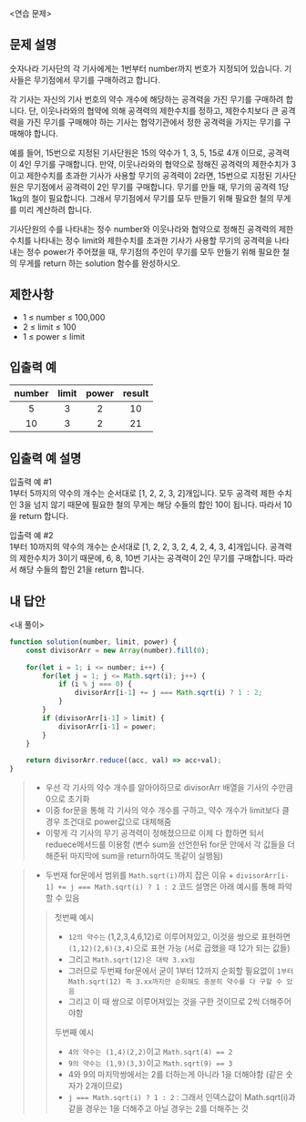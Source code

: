 <연습 문제>

## 문제 설명
숫자나라 기사단의 각 기사에게는 1번부터 number까지 번호가 지정되어 있습니다. 기사들은 무기점에서 무기를 구매하려고 합니다.

각 기사는 자신의 기사 번호의 약수 개수에 해당하는 공격력을 가진 무기를 구매하려 합니다. 단, 이웃나라와의 협약에 의해 공격력의 제한수치를 정하고, 제한수치보다 큰 공격력을 가진 무기를 구매해야 하는 기사는 협약기관에서 정한 공격력을 가지는 무기를 구매해야 합니다.

예를 들어, 15번으로 지정된 기사단원은 15의 약수가 1, 3, 5, 15로 4개 이므로, 공격력이 4인 무기를 구매합니다. 만약, 이웃나라와의 협약으로 정해진 공격력의 제한수치가 3이고 제한수치를 초과한 기사가 사용할 무기의 공격력이 2라면, 15번으로 지정된 기사단원은 무기점에서 공격력이 2인 무기를 구매합니다. 무기를 만들 때, 무기의 공격력 1당 1kg의 철이 필요합니다. 그래서 무기점에서 무기를 모두 만들기 위해 필요한 철의 무게를 미리 계산하려 합니다.

기사단원의 수를 나타내는 정수 number와 이웃나라와 협약으로 정해진 공격력의 제한수치를 나타내는 정수 limit와 제한수치를 초과한 기사가 사용할 무기의 공격력을 나타내는 정수 power가 주어졌을 때, 무기점의 주인이 무기를 모두 만들기 위해 필요한 철의 무게를 return 하는 solution 함수를 완성하시오.

## 제한사항
* 1 ≤ number ≤ 100,000
* 2 ≤ limit ≤ 100
* 1 ≤ power ≤ limit

## 입출력 예
|number|limit|power|result|
|:---:|:---:|:---:|:---:|
|5|3|2|10|
|10|3|2|21|

## 입출력 예 설명
입출력 예 #1   
1부터 5까지의 약수의 개수는 순서대로 [1, 2, 2, 3, 2]개입니다. 모두 공격력 제한 수치인 3을 넘지 않기 때문에 필요한 철의 무게는 해당 수들의 합인 10이 됩니다. 따라서 10을 return 합니다.

입출력 예 #2   
1부터 10까지의 약수의 개수는 순서대로 [1, 2, 2, 3, 2, 4, 2, 4, 3, 4]개입니다. 공격력의 제한수치가 3이기 때문에, 6, 8, 10번 기사는 공격력이 2인 무기를 구매합니다. 따라서 해당 수들의 합인 21을 return 합니다.

## 내 답안
<내 풀이>
```JavaScript
function solution(number, limit, power) {
    const divisorArr = new Array(number).fill(0);
    
    for(let i = 1; i <= number; i++) {
        for(let j = 1; j <= Math.sqrt(i); j++) {
            if (i % j === 0) {
                divisorArr[i-1] += j === Math.sqrt(i) ? 1 : 2;
            }
        }
        if (divisorArr[i-1] > limit) {
            divisorArr[i-1] = power;
        }
    }
    
    return divisorArr.reduce((acc, val) => acc+val);
}
```
> * 우선 각 기사의 약수 개수를 알아야하므로 divisorArr 배열을 기사의 수만큼 0으로 초기화
> * 이중 for문을 통해 각 기사의 약수 개수를 구하고, 약수 개수가 limit보다 클 경우 조건대로 power값으로 대체해줌
> * 이렇게 각 기사의 무기 공격력이 정해졌으므로 이제 다 합하면 되서 reduece메서드를 이용함 (변수 sum을 선언한뒤 for문 안에서 각 값들을 더해준뒤 마지막에 sum을 return하여도 똑같이 실행됨)

> * 두번재 for문에서 범위를 `Math.sqrt(i)`까지 잡은 이유 + `divisorArr[i-1] += j === Math.sqrt(i) ? 1 : 2` 코드 설명은 아래 예시를 통해 파악할 수 있음
>> 첫번째 예시
>>* `12의 약수는` (1,2,3,4,6,12)로 이루어져있고, 이것을 쌍으로 표현하면 `(1,12)(2,6)(3,4)`으로 표현 가능 (서로 곱했을 때 12가 되는 값들)   
>> * 그리고 `Math.sqrt(12)은 대략 3.xx임`   
>> * 그러므로 두번째 for문에서 굳이 1부터 12까지 순회할 필요없이 `1부터 Math.sqrt(12) 즉 3.xx까지만 순회해도 충분히 약수를 다 구할 수 있음`
>> * 그리고 이 때 쌍으로 이루어져있는 것을 구한 것이므로 2씩 더해주어야함   
>>
>> 두번째 예시
>> * `4의 약수는 (1,4)(2,2)`이고 `Math.sqrt(4) == 2`
>> * `9의 약수는 (1,9)(3,3)`이고 `Math.sqrt(9) == 3`
>> * 4와 9의 마지막쌍에서는 2를 더하는게 아니라 1을 더해야함 (같은 숫자가 2개이므로)
>> * `j === Math.sqrt(i) ? 1 : 2` : 그래서 인덱스값이 Math.sqrt(i)과 같을 경우는 1을 더해주고 아닐 경우는 2를 더해주는 것